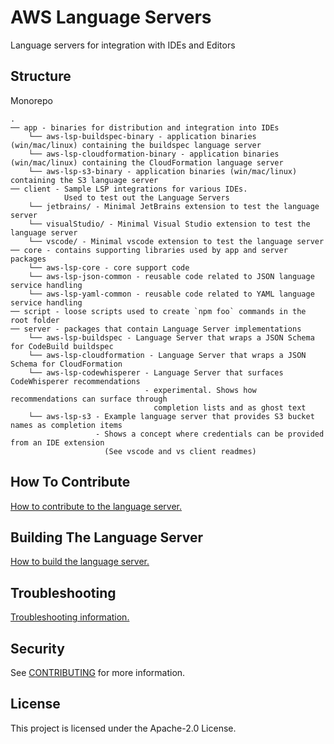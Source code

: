 # AWS Language Servers

Language servers for integration with IDEs and Editors

## Structure

Monorepo

```
.
── app - binaries for distribution and integration into IDEs
    └── aws-lsp-buildspec-binary - application binaries (win/mac/linux) containing the buildspec language server
    └── aws-lsp-cloudformation-binary - application binaries (win/mac/linux) containing the CloudFormation language server
    └── aws-lsp-s3-binary - application binaries (win/mac/linux) containing the S3 language server
── client - Sample LSP integrations for various IDEs.
            Used to test out the Language Servers
    └── jetbrains/ - Minimal JetBrains extension to test the language server
    └── visualStudio/ - Minimal Visual Studio extension to test the language server
    └── vscode/ - Minimal vscode extension to test the language server
── core - contains supporting libraries used by app and server packages
    └── aws-lsp-core - core support code
    └── aws-lsp-json-common - reusable code related to JSON language service handling
    └── aws-lsp-yaml-common - reusable code related to YAML language service handling
── script - loose scripts used to create `npm foo` commands in the root folder
── server - packages that contain Language Server implementations
    └── aws-lsp-buildspec - Language Server that wraps a JSON Schema for CodeBuild buildspec
    └── aws-lsp-cloudformation - Language Server that wraps a JSON Schema for CloudFormation
    └── aws-lsp-codewhisperer - Language Server that surfaces CodeWhisperer recommendations
                              - experimental. Shows how recommendations can surface through
                                completion lists and as ghost text
    └── aws-lsp-s3 - Example language server that provides S3 bucket names as completion items
                   - Shows a concept where credentials can be provided from an IDE extension
                     (See vscode and vs client readmes)
```

## How To Contribute

[How to contribute to the language server.](CONTRIBUTING.md#contributing)

## Building The Language Server

[How to build the language server.](CONTRIBUTING.md#building-the-language-server)

## Troubleshooting

[Troubleshooting information.](CONTRIBUTING.md#troubleshooting)

## Security

See [CONTRIBUTING](CONTRIBUTING.md#security-issue-notifications) for more information.

## License

This project is licensed under the Apache-2.0 License.

